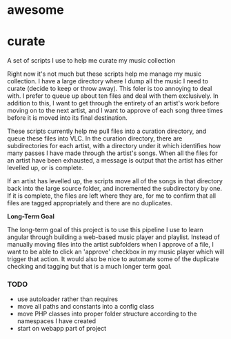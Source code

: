 # awesome


# curate
A set of scripts I use to help me curate my music collection

Right now it's not much but these scripts help me manage
my music collection.  I have a large directory where I dump
all the music I need to curate (decide to keep or throw 
away).  This foler is too annoying to deal with.  I 
prefer to queue up about ten files and deal with them 
exclusively.  In addition to this, I want to get through 
the entirety of an artist's work before moving on to the 
next artist, and I want to approve of each song three times
before it is moved into its final destination. 

These scripts currently help me pull files into a curation
directory, and queue these files into VLC.  In the curation 
directory, there are subdirectories for each artist, with a
directory under it which identifies how many passes I have 
made through the artist's songs.  When all the files for an
artist have been exhausted, a message is output that the 
artist has either levelled up, or is complete.

If an artist has levelled up, the scripts move all of the 
songs in that directory back into the large source folder, 
and incremented the subdirectory by one.  If it is complete,
the files are left where they are, for me to confirm that 
all files are tagged appropriately and there are no 
duplicates.


**Long-Term Goal**

The long-term goal of this project is to use this pipeline
I use to learn angular through building a web-based music 
player and playlist.  Instead of manually moving files into
the artist subfolders when I approve of a file, I want 
to be able to click an 'approve' checkbox in my music 
player which will trigger that action.  It would also be
nice to automate some of the duplicate checking and tagging
but that is a much longer term goal.  

### TODO

* use autoloader rather than requires
* move all paths and constants into a config class
* move PHP classes into proper folder structure 
  according to the namespaces I have created
* start on webapp part of project
